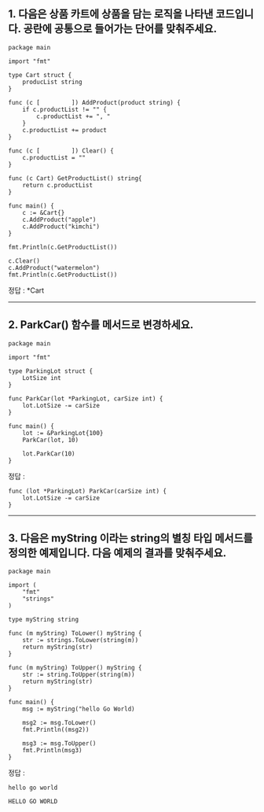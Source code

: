 ## 1. 다음은 상품 카트에 상품을 담는 로직을 나타낸 코드입니다. 공란에 공통으로 들어가는 단어를 맞춰주세요.

    package main

    import "fmt"

    type Cart struct {
        producList string
    }

    func (c [         ]) AddProduct(product string) {
        if c.productList != "" {
            c.productList += ", "
        }
        c.productList += product
    }

    func (c [         ]) Clear() {
        c.productList = ""
    }

    func (c Cart) GetProductList() string{
        return c.productList
    }

    func main() {
        c := &Cart{}
        c.AddProduct("apple")
        c.AddProduct("kimchi")
    }

    fmt.Println(c.GetProductList())

    c.Clear()
    c.AddProduct("watermelon")
    fmt.Println(c.GetProductList())

정답 : *Cart

---

## 2. ParkCar() 함수를 메서드로 변경하세요.

    package main

    import "fmt"

    type ParkingLot struct {
        LotSize int
    }

    func ParkCar(lot *ParkingLot, carSize int) {
        lot.LotSize -= carSize
    }

    func main() {
        lot := &ParkingLot{100}
        ParkCar(lot, 10)

        lot.ParkCar(10)
    }

정답 : 

    func (lot *ParkingLot) ParkCar(carSize int) {
        lot.LotSize -= carSize
    }

---

## 3. 다음은 myString 이라는 string의 별칭 타입 메서드를 정의한 예제입니다. 다음 예제의 결과를 맞춰주세요.

    package main

    import (
        "fmt"
        "strings"
    )

    type myString string

    func (m myString) ToLower() myString {
        str := strings.ToLower(string(m))
        return myString(str)
    }

    func (m myString) ToUpper() myString {
        str := string.ToUpper(string(m))
        return myString(str)
    }

    func main() {
        msg := myString("hello Go World)

        msg2 := msg.ToLower()
        fmt.Println((msg2))

        msg3 := msg.ToUpper()
        fmt.Println(msg3)
    }

정답 : 

    hello go world
    
    HELLO GO WORLD

